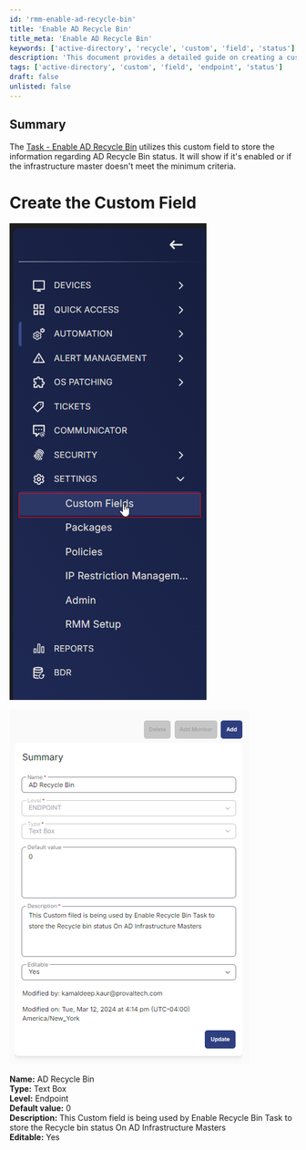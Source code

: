 ```yaml
---
id: 'rmm-enable-ad-recycle-bin'
title: 'Enable AD Recycle Bin'
title_meta: 'Enable AD Recycle Bin'
keywords: ['active-directory', 'recycle', 'custom', 'field', 'status']
description: 'This document provides a detailed guide on creating a custom field for tracking the status of the Active Directory Recycle Bin. It outlines the necessary steps to set up the field, including its properties and usage in the Enable Recycle Bin Task.'
tags: ['active-directory', 'custom', 'field', 'endpoint', 'status']
draft: false
unlisted: false
---
```

## Summary

The [Task - Enable AD Recycle Bin](https://proval.itglue.com/DOC-5078775-15349513) utilizes this custom field to store the information regarding AD Recycle Bin status. It will show if it's enabled or if the infrastructure master doesn't meet the minimum criteria.

# Create the Custom Field

![Image](../../../static/img/AD-Recycle-Bin/image_1.png)

![Image](../../../static/img/AD-Recycle-Bin/image_2.png)

**Name:** AD Recycle Bin  
**Type:** Text Box  
**Level:** Endpoint  
**Default value:** 0  
**Description:** This Custom field is being used by Enable Recycle Bin Task to store the Recycle bin status On AD Infrastructure Masters  
**Editable:** Yes  




